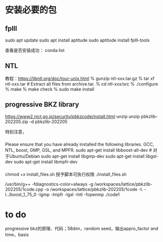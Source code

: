 # 安装必要的包

## fplll

sudo apt update
sudo apt install aptitude
sudo aptitude install fplll-tools

查看是否安装成功：
conda list

## NTL

教程：https://libntl.org/doc/tour-unix.html
   % gunzip ntl-xxx.tar.gz
   % tar xf ntl-xxx.tar   # Extract all files from archive.tar.
   % cd ntl-xxx/src
   % ./configure 
   % make
   % make check
   % sudo make install


## progressive BKZ library

https://www2.nict.go.jp/security/pbkzcode/install.html
unzip unzip pbkzlib-202205.zip -d pbkzlib-202205

特别注意，
### 

Please ensure that you have already installed the following libraries. GCC, NTL, boost, GMP, GSL, and MPFR.
sudo apt-get install libboost-all-dev  # 对于Ubuntu/Debian
sudo apt-get install libgmp-dev
sudo apt-get install libgsl-dev
sudo apt-get install libmpfr-dev

###

chmod +x install_files.sh  授予脚本可执行权限
./install_files.sh


/usr/bin/g++ -fdiagnostics-color=always -g /workspaces/lattice/pbkzlib-202205/1code.cpp -o /workspaces/lattice/pbkzlib-202205/1code -I. -I../boost_1_75_0 -lgmp -lmpfr -lgsl -lntl -fopenmp
./code1


# to do

progressive bkz的原理、代码；58dim，random seed，输出appro_factor and time，basis